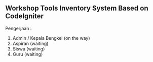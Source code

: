 ## Workshop Tools Inventory System Based on CodeIgniter
Pengerjaan :

1. Admin / Kepala Bengkel (on the way)
2. Aspiran (waiting)
3. Siswa (waiting)
4. Guru (waiting)